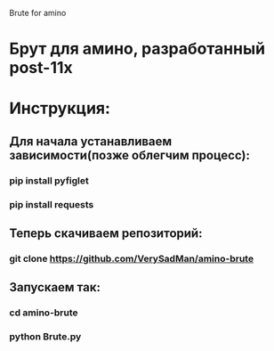 Brute for amino
# Брут для амино, разработанный post-11x


# Инструкция:
## Для начала устанавливаем зависимости(позже облегчим процесс):
### pip install pyfiglet
### pip install requests
## Теперь скачиваем репозиторий:
### git clone https://github.com/VerySadMan/amino-brute
## Запускаем так:
### cd amino-brute
### python Brute.py
